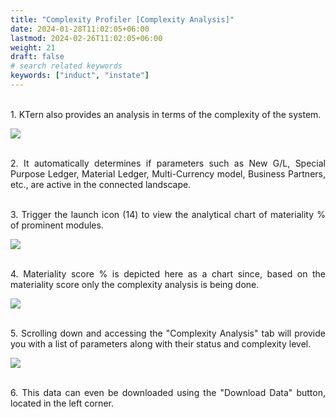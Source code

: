 ```yaml
---
title: "Complexity Profiler [Complexity Analysis]"
date: 2024-01-28T11:02:05+06:00
lastmod: 2024-02-26T11:02:05+06:00
weight: 21
draft: false
# search related keywords
keywords: ["induct", "instate"]
---
```

<div style='text-align: justify;'>

</br>1. KTern also provides an analysis in terms of the complexity of the system.

![](https://storage.googleapis.com/ktern-public-files/product-documentation/Digital%20Maps/26_flowchart_complexity_analysis_process_assessment_digital_maps.png)

</br>2. It automatically determines if parameters such as New G/L, Special Purpose Ledger, Material Ledger, Multi-Currency model, Business Partners, etc., are active in the connected landscape.

</br>3. Trigger the launch icon (14) to view the analytical chart of materiality % of prominent modules. 

![](https://storage.googleapis.com/ktern-public-files/product-documentation/Digital%20Maps/27_launch_complexity_profiler_process_assessment_digital_maps.png)

</br>4. Materiality score % is depicted here as a chart since, based on the materiality score only the complexity analysis is being done. 

![](https://storage.googleapis.com/ktern-public-files/product-documentation/Digital%20Maps/28_process_profiler_complexity_profiler_process_assessment_digital_maps.png)

</br>5. Scrolling down and accessing the "Complexity Analysis" tab will provide you with a list of parameters along with their status and complexity level. 

![](https://storage.googleapis.com/ktern-public-files/product-documentation/Digital%20Maps/29_complexity_analysis_process_assessment_digital_maps.png)

</br>6. This data can even be downloaded using the "Download Data" button, located in the left corner.

</div>